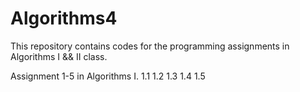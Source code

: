 # Algorithms4

This repository contains codes for the programming assignments in Algorithms I && II class.

Assignment 1-5 in Algorithms I.
1.1 
1.2
1.3
1.4
1.5
